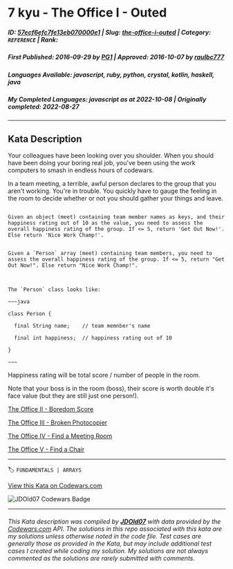 # 7 kyu - The Office I - Outed

##### **ID**: [57ecf6efc7fe13eb070000e1](https://www.codewars.com/kata/57ecf6efc7fe13eb070000e1) | **Slug**: [the-office-i-outed](https://www.codewars.com/kata/57ecf6efc7fe13eb070000e1) | **Category**: `REFERENCE` | **Rank**: <span style="color:white">7 kyu</span>

##### **First Published**: 2016-09-29 ***by*** [PG1](https://www.codewars.com/users/PG1) | **Approved**: 2016-10-07 ***by*** [raulbc777](https://www.codewars.com/users/raulbc777)

##### **Languages Available**: javascript, ruby, python, crystal, kotlin, haskell, java

##### **My Completed Languages**: javascript ***as at*** 2022-10-08 | **Originally completed**: 2022-08-27

---

## Kata Description


Your colleagues have been looking over you shoulder. When you should have been doing your boring real job, you've been using the work computers to smash in endless hours of codewars.



In a team meeting, a terrible, awful person declares to the group that you aren't working. You're in trouble. You quickly have to gauge the feeling in the room to decide whether or not you should gather your things and leave. 



```if-not:java

Given an object (meet) containing team member names as keys, and their happiness rating out of 10 as the value, you need to assess the overall happiness rating of the group. If <= 5, return 'Get Out Now!'. Else return 'Nice Work Champ!'.

```

```if:java

Given a `Person` array (meet) containing team members, you need to assess the overall happiness rating of the group. If <= 5, return "Get Out Now!". Else return "Nice Work Champ!".



The `Person` class looks like:

~~~java

class Person {

  final String name;    // team memnber's name

  final int happiness;  // happiness rating out of 10

}

~~~

```



Happiness rating will be total score / number of people in the room.



Note that your boss is in the room (boss), their score is worth double it's face value (but they are still just one person!).



<a href='https://www.codewars.com/kata/the-office-ii-boredom-score'>The Office II - Boredom Score</a><br>

<a href='https://www.codewars.com/kata/the-office-iii-broken-photocopier'>The Office III - Broken Photocopier</a><br>

<a href='https://www.codewars.com/kata/the-office-iv-find-a-meeting-room'>The Office IV - Find a Meeting Room</a><br>

<a href='https://www.codewars.com/kata/the-office-v-find-a-chair'>The Office V - Find a Chair</a><br>

---


🏷 `FUNDAMENTALS | ARRAYS`


[View this Kata on Codewars.com](https://www.codewars.com/kata/57ecf6efc7fe13eb070000e1)

![](https://www.codewars.com/users/jdold07/badges/large "JDOld07 Codewars Badge")

---

###### *This Kata description was compiled by [**JDOld07**](https://tpstech.dev) with data provided by the [Codewars.com](https://www.codewars.com) API.  The solutions in this repo associated with this kata are my solutions unless otherwise noted in the code file.  Test cases are generally those as provided in the Kata, but may include additional test cases I created while coding my solution.  My solutions are not always commented as the solutions are rarely submitted with comments.*
